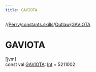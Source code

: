```yaml
---
title: GAVIOTA
---
```

//[Perry](../../../index.html)/[constants.skills](../index.html)/[Outlaw](index.html)/[GAVIOTA](-g-a-v-i-o-t-a.html)



# GAVIOTA



[jvm]\
const val [GAVIOTA](-g-a-v-i-o-t-a.html): [Int](https://kotlinlang.org/api/latest/jvm/stdlib/kotlin/-int/index.html) = 5211002




